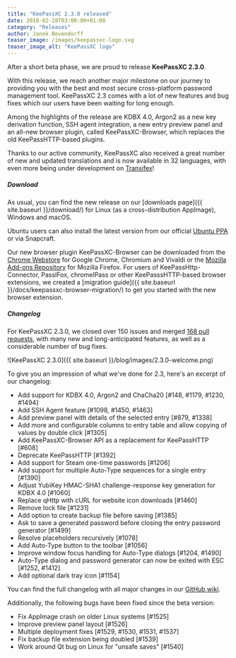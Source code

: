 ```yaml
---
title: "KeePassXC 2.3.0 released"
date: 2018-02-28T03:00:00+01:00
category: "Releases"
author: Janek Bevendorff
teaser_image: /images/keepassxc-logo.svg
teaser_image_alt: "KeePassXC logo"
---
```


After a short beta phase, we are proud to release **KeePassXC 2.3.0**.

With this release, we reach another major milestone on our journey to providing
you with the best and most secure cross-platform password management
tool. KeePassXC 2.3 comes with a lot of new features and bug fixes which our
users have been waiting for long enough.

Among the highlights of the release are KDBX 4.0, Argon2 as a new key derivation
function, SSH agent integration, a new entry preview panel and an all-new
browser plugin, called KeePassXC-Browser, which replaces the old
KeePassHTTP-based plugins.

Thanks to our active community, KeePassXC also received a great
number of new and updated translations and is now available in 32 languages,
with even more being under development on [Transifex](https://www.transifex.com/keepassxc/keepassxc/)!

<!--more-->

<h5 id="download" style="clear:both">Download</h5>
As usual, you can find the new release on our [downloads page]({{ site.baseurl }}/download/)
for Linux (as a cross-distribution AppImage), Windows and macOS.

Ubuntu users can also install the latest version from our official
[Ubuntu PPA](https://launchpad.net/~phoerious/+archive/ubuntu/keepassxc/)
or via Snapcraft.

Our new browser plugin KeePassXC-Browser can be downloaded from the
[Chrome Webstore](https://chrome.google.com/webstore/detail/keepassxc-browser/oboonakemofpalcgghocfoadofidjkkk)
for Google Chrome, Chromium and Vivaldi or the
[Mozilla Add-ons Repository](https://addons.mozilla.org/en-US/firefox/addon/keepassxc-browser/)
for Mozilla Firefox. For users of KeePassHttp-Connector, PassIFox, chromeIPass
or other KeePasssHTTP-based browser extensions, we created a [migration
guide]({{ site.baseurl }}/docs/keepassxc-browser-migration/) to get you started
with the new browser extension.

##### Changelog

For KeePassXC 2.3.0, we closed over 150 issues and merged
[168 pull requests](https://github.com/keepassxreboot/keepassxc/pulls?q=is%3Apr+milestone%3Av2.3.0+is%3Aclosed),
with many new and long-anticipated features, as well as a considerable
 number of bug fixes.

![KeePassXC 2.3.0]({{ site.baseurl }}/blog/images/2.3.0-welcome.png)

To give you an impression of what we've done for 2.3, here's an excerpt
of our changelog:

- Add support for KDBX 4.0, Argon2 and ChaCha20 [#148, #1179, #1230, #1494]
- Add SSH Agent feature [#1098, #1450, #1463]
- Add preview panel with details of the selected entry [#879, #1338]
- Add more and configurable columns to entry table and allow copying of values by double click [#1305]
- Add KeePassXC-Browser API as a replacement for KeePassHTTP [#608]
- Deprecate KeePassHTTP [#1392]
- Add support for Steam one-time passwords [#1206]
- Add support for multiple Auto-Type sequences for a single entry [#1390]
- Adjust YubiKey HMAC-SHA1 challenge-response key generation for KDBX 4.0 [#1060]
- Replace qHttp with cURL for website icon downloads [#1460]
- Remove lock file [#1231]
- Add option to create backup file before saving [#1385]
- Ask to save a generated password before closing the entry password generator [#1499]
- Resolve placeholders recursively [#1078]
- Add Auto-Type button to the toolbar [#1056]
- Improve window focus handling for Auto-Type dialogs [#1204, #1490]
- Auto-Type dialog and password generator can now be exited with ESC [#1252, #1412]
- Add optional dark tray icon [#1154]

You can find the full changelog with all major changes in our
[GitHub wiki](https://github.com/keepassxreboot/keepassxc/wiki/KeePassXC-Changelog#230-2018-02-27).

Additionally, the following bugs have been fixed since the beta version:

- Fix AppImage crash on older Linux systems [#1525]
- Improve preview panel layout [#1526]
- Multiple deployment fixes [#1529, #1530, #1531, #1537]
- Fix backup file extension being doubled [#1539]
- Work around Qt bug on Linux for "unsafe saves" [#1540]
